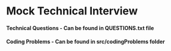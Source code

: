 # Mock Technical Interview

#### Technical Questions - Can be found in QUESTIONS.txt file
#### Coding Problems - Can be found in src/codingProblems folder
